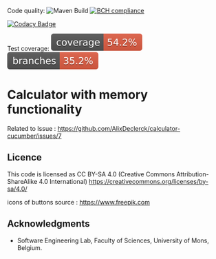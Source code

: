Code quality: ![Maven Build](https://github.com/AlixDeclerck/calculator-cucumber/actions/workflows/maven.yml/badge.svg)
[![BCH compliance](https://bettercodehub.com/edge/badge/AlixDeclerck/calculator-cucumber?branch=7-feature-calculator-with-memory-functionality)](https://bettercodehub.com/)

[![Codacy Badge](https://app.codacy.com/project/badge/Grade/6856a0f94d25446ca346cbc15a701d43)](https://www.codacy.com/gh/AlixDeclerck/calculator-cucumber/dashboard?utm_source=github.com&amp;utm_medium=referral&amp;utm_content=AlixDeclerck/calculator-cucumber&amp;utm_campaign=Badge_Grade)

Test coverage: ![Coverage](.github/badges/jacoco.svg)
![Branches](.github/badges/branches.svg)

# Calculator with memory functionality

Related to Issue : https://github.com/AlixDeclerck/calculator-cucumber/issues/7

## Licence

This code is licensed as CC BY-SA 4.0 (Creative Commons Attribution-ShareAlike 4.0 International)
https://creativecommons.org/licenses/by-sa/4.0/

icons of buttons source : https://www.freepik.com

## Acknowledgments

* Software Engineering Lab, Faculty of Sciences, University of Mons, Belgium.
